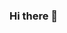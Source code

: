 ### Hi there 👋

<!--
**kyree-sisk/kyree-sisk** is a ✨ _special_ ✨ repository because its `README.md` (this file) appears on your GitHub profile

- 🔭 I’m currently working on something cool!
- 💬 Ask me about GitHub

